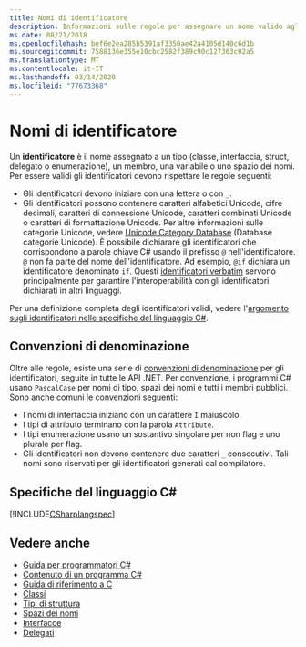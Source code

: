 ```yaml
---
title: Nomi di identificatore
description: Informazioni sulle regole per assegnare un nome valido agli identificatori nel linguaggio di programmazione C#.
ms.date: 08/21/2018
ms.openlocfilehash: bef6e2ea285b5391af3350ae42a4105d140c6d1b
ms.sourcegitcommit: 7588136e355e10cbc2582f389c90c127363c02a5
ms.translationtype: MT
ms.contentlocale: it-IT
ms.lasthandoff: 03/14/2020
ms.locfileid: "77673368"
---
```

# <a name="identifier-names"></a>Nomi di identificatore

Un **identificatore** è il nome assegnato a un tipo (classe, interfaccia, struct, delegato o enumerazione), un membro, una variabile o uno spazio dei nomi. Per essere validi gli identificatori devono rispettare le regole seguenti:

- Gli identificatori devono iniziare con una lettera o con `_`.
- Gli identificatori possono contenere caratteri alfabetici Unicode, cifre decimali, caratteri di connessione Unicode, caratteri combinati Unicode o caratteri di formattazione Unicode. Per altre informazioni sulle categorie Unicode, vedere [Unicode Category Database](https://www.unicode.org/reports/tr44/) (Database categorie Unicode).
È possibile dichiarare gli identificatori che corrispondono a parole chiave C# usando il prefisso `@` nell'identificatore. `@` non fa parte del nome dell'identificatore. Ad esempio, `@if` dichiara un identificatore denominato `if`. Questi [identificatori verbatim](../../language-reference/tokens/verbatim.md) servono principalmente per garantire l'interoperabilità con gli identificatori dichiarati in altri linguaggi.

Per una definizione completa degli identificatori validi, vedere l'[argomento sugli identificatori nelle specifiche del linguaggio C#](../../../../_csharplang/spec/lexical-structure.md#identifiers).

## <a name="naming-conventions"></a>Convenzioni di denominazione

Oltre alle regole, esiste una serie di [convenzioni di denominazione](../../../standard/design-guidelines/naming-guidelines.md) per gli identificatori, seguite in tutte le API .NET. Per convenzione, i programmi C# usano `PascalCase` per nomi di tipo, spazi dei nomi e tutti i membri pubblici. Sono anche comuni le convenzioni seguenti:

- I nomi di interfaccia iniziano con un carattere `I` maiuscolo.
- I tipi di attributo terminano con la parola `Attribute`.
- I tipi enumerazione usano un sostantivo singolare per non flag e uno plurale per flag.
- Gli identificatori non devono contenere due caratteri `_` consecutivi. Tali nomi sono riservati per gli identificatori generati dal compilatore.

## <a name="c-language-specification"></a>Specifiche del linguaggio C#

[!INCLUDE[CSharplangspec](~/includes/csharplangspec-md.md)]  
  
## <a name="see-also"></a>Vedere anche

- [Guida per programmatori C#](../index.md)
- [Contenuto di un programma C#](./index.md)
- [Guida di riferimento a C](../../language-reference/index.md)
- [Classi](../classes-and-structs/classes.md)
- [Tipi di struttura](../../language-reference/builtin-types/struct.md)
- [Spazi dei nomi](../namespaces/index.md)
- [Interfacce](../interfaces/index.md)
- [Delegati](../delegates/index.md)
